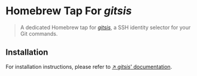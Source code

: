 # Homebrew Tap For _gitsis_

> A dedicated Homebrew tap for
> [_gitsis_](https://github.com/mariuskiessling/gitsis), a SSH identity
> selector for your Git commands.

## Installation

For installation instructions, please refer to [↗ _gitsis_'
documentation](https://github.com/mariuskiessling/gitsis).

